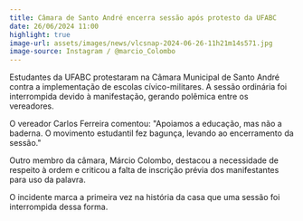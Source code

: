 ```yaml
---
title: Câmara de Santo André encerra sessão após protesto da UFABC
date: 26/06/2024 11:00
highlight: true
image-url: assets/images/news/vlcsnap-2024-06-26-11h21m14s571.jpg
image-source: Instagram / @marcio_Colombo
---
```


Estudantes da UFABC protestaram na Câmara Municipal de Santo André contra a implementação de escolas cívico-militares. A sessão ordinária foi interrompida devido à manifestação, gerando polêmica entre os vereadores.

O vereador Carlos Ferreira comentou: "Apoiamos a educação, mas não a baderna. O movimento estudantil fez bagunça, levando ao encerramento da sessão."

Outro membro da câmara, Márcio Colombo, destacou a necessidade de respeito à ordem e criticou a falta de inscrição prévia dos manifestantes para uso da palavra.

O incidente marca a primeira vez na história da casa que uma sessão foi interrompida dessa forma.